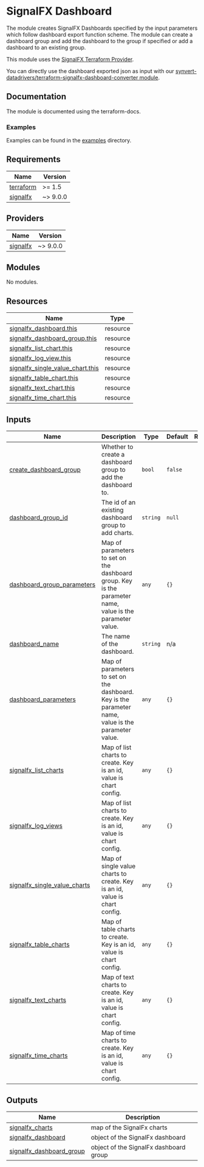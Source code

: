 # SignalFX Dashboard

The module creates SignalFX Dashboards specified by the input parameters which follow dashboard export function scheme. The module can create a dashboard group and add the dashboard to the group if specified or add a dashboard to an existing group.

This module uses the [SignalFX Terraform Provider](https://registry.terraform.io/providers/splunk-terraform/signalfx/).

You can directly use the dashboard exported json as input with our [synvert-datadrivers/terraform-signalfx-dashboard-converter module](https://registry.terraform.io/modules/synvert-datadrivers/dashboard-converter/signalfx).

## Documentation

The module is documented using the terraform-docs.

### Examples

Examples can be found in the [examples](./examples) directory.


<!-- BEGINNING OF PRE-COMMIT-TERRAFORM DOCS HOOK -->
## Requirements

| Name | Version |
|------|---------|
| <a name="requirement_terraform"></a> [terraform](#requirement\_terraform) | >= 1.5 |
| <a name="requirement_signalfx"></a> [signalfx](#requirement\_signalfx) | ~> 9.0.0 |

## Providers

| Name | Version |
|------|---------|
| <a name="provider_signalfx"></a> [signalfx](#provider\_signalfx) | ~> 9.0.0 |

## Modules

No modules.

## Resources

| Name | Type |
|------|------|
| [signalfx_dashboard.this](https://registry.terraform.io/providers/splunk-terraform/signalfx/latest/docs/resources/dashboard) | resource |
| [signalfx_dashboard_group.this](https://registry.terraform.io/providers/splunk-terraform/signalfx/latest/docs/resources/dashboard_group) | resource |
| [signalfx_list_chart.this](https://registry.terraform.io/providers/splunk-terraform/signalfx/latest/docs/resources/list_chart) | resource |
| [signalfx_log_view.this](https://registry.terraform.io/providers/splunk-terraform/signalfx/latest/docs/resources/log_view) | resource |
| [signalfx_single_value_chart.this](https://registry.terraform.io/providers/splunk-terraform/signalfx/latest/docs/resources/single_value_chart) | resource |
| [signalfx_table_chart.this](https://registry.terraform.io/providers/splunk-terraform/signalfx/latest/docs/resources/table_chart) | resource |
| [signalfx_text_chart.this](https://registry.terraform.io/providers/splunk-terraform/signalfx/latest/docs/resources/text_chart) | resource |
| [signalfx_time_chart.this](https://registry.terraform.io/providers/splunk-terraform/signalfx/latest/docs/resources/time_chart) | resource |

## Inputs

| Name | Description | Type | Default | Required |
|------|-------------|------|---------|:--------:|
| <a name="input_create_dashboard_group"></a> [create\_dashboard\_group](#input\_create\_dashboard\_group) | Whether to create a dashboard group to add the dashboard to. | `bool` | `false` | no |
| <a name="input_dashboard_group_id"></a> [dashboard\_group\_id](#input\_dashboard\_group\_id) | The id of an existing dashboard group to add charts. | `string` | `null` | no |
| <a name="input_dashboard_group_parameters"></a> [dashboard\_group\_parameters](#input\_dashboard\_group\_parameters) | Map of parameters to set on the dashboard group. Key is the parameter name, value is the parameter value. | `any` | `{}` | no |
| <a name="input_dashboard_name"></a> [dashboard\_name](#input\_dashboard\_name) | The name of the dashboard. | `string` | n/a | yes |
| <a name="input_dashboard_parameters"></a> [dashboard\_parameters](#input\_dashboard\_parameters) | Map of parameters to set on the dashboard. Key is the parameter name, value is the parameter value. | `any` | `{}` | no |
| <a name="input_signalfx_list_charts"></a> [signalfx\_list\_charts](#input\_signalfx\_list\_charts) | Map of list charts to create. Key is an id, value is chart config. | `any` | `{}` | no |
| <a name="input_signalfx_log_views"></a> [signalfx\_log\_views](#input\_signalfx\_log\_views) | Map of list charts to create. Key is an id, value is chart config. | `any` | `{}` | no |
| <a name="input_signalfx_single_value_charts"></a> [signalfx\_single\_value\_charts](#input\_signalfx\_single\_value\_charts) | Map of single value charts to create. Key is an id, value is chart config. | `any` | `{}` | no |
| <a name="input_signalfx_table_charts"></a> [signalfx\_table\_charts](#input\_signalfx\_table\_charts) | Map of table charts to create. Key is an id, value is chart config. | `any` | `{}` | no |
| <a name="input_signalfx_text_charts"></a> [signalfx\_text\_charts](#input\_signalfx\_text\_charts) | Map of text charts to create. Key is an id, value is chart config. | `any` | `{}` | no |
| <a name="input_signalfx_time_charts"></a> [signalfx\_time\_charts](#input\_signalfx\_time\_charts) | Map of time charts to create. Key is an id, value is chart config. | `any` | `{}` | no |

## Outputs

| Name | Description |
|------|-------------|
| <a name="output_signalfx_charts"></a> [signalfx\_charts](#output\_signalfx\_charts) | map of the SignalFx charts |
| <a name="output_signalfx_dashboard"></a> [signalfx\_dashboard](#output\_signalfx\_dashboard) | object of the SignalFx dashboard |
| <a name="output_signalfx_dashboard_group"></a> [signalfx\_dashboard\_group](#output\_signalfx\_dashboard\_group) | object of the SignalFx dashboard group |
<!-- END OF PRE-COMMIT-TERRAFORM DOCS HOOK -->
